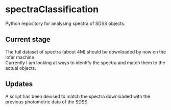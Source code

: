 # spectraClassification
Python repository for analysing spectra of SDSS objects.

## Current stage
The full dataset of spectra (about 4M) should be downloaded by now on the lofar machine.  
Currently I am looking at ways to identify the spectra and match them to the actual objects.  


## Updates
A script has been devised to match the spectra downloaded with the previous photometric data of the SDSS.  

